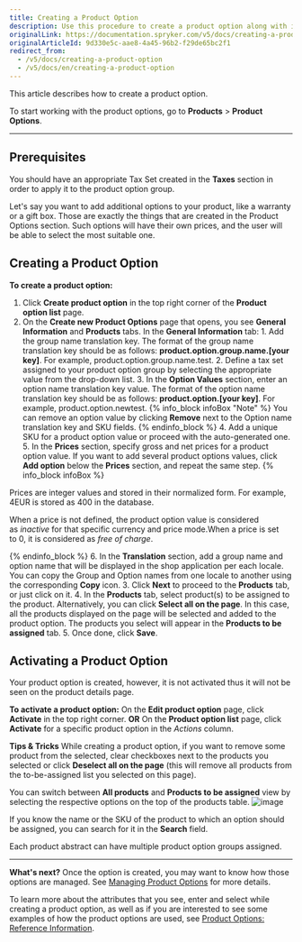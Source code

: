 ```yaml
---
title: Creating a Product Option
description: Use this procedure to create a product option along with its values in the Back Office.
originalLink: https://documentation.spryker.com/v5/docs/creating-a-product-option
originalArticleId: 9d330e5c-aae8-4a45-96b2-f29de65bc2f1
redirect_from:
  - /v5/docs/creating-a-product-option
  - /v5/docs/en/creating-a-product-option
---
```


This article describes how to create a product option.

To start working with the product options, go to **Products** > **Product Options**.
***

## Prerequisites
You should have an appropriate Tax Set created in the **Taxes** section in order to apply it to the product option group.

Let's say you want to add additional options to your product, like a warranty or a gift box. Those are exactly the things that are created in the Product Options section. Such options will have their own prices, and the user will be able to select the most suitable one.



## Creating a Product Option

**To create a product option:**
1. Click **Create product option** in the top right corner of the **Product option list** page.
2. On the **Create new Product Options** page that opens, you see **General Information** and **Products** tabs. 
In the **General Information** tab:
        1. Add the group name translation key. The format of the group name translation key should be as follows: **product.option.group.name.[your key]**. For example, product.option.group.name.test.
        2. Define a tax set assigned to your product option group by selecting the appropriate value from the drop-down list.
       3. In the **Option Values** section, enter an option name translation key value. The format of the option name translation key should be as follows: **product.option.[your key]**. For example, product.option.newtest.
    {% info_block infoBox "Note" %}
You can remove an option value by clicking **Remove** next to the Option name translation key and SKU fields.
{% endinfo_block %}
        4. Add a unique SKU for a product option value or proceed with the auto-generated one.
        5. In the **Prices** section, specify gross and net prices for a product option value. If you want to add several product options values, click **Add option** below the **Prices** section, and repeat the same step.
{% info_block infoBox %}

Prices are integer values and stored in their normalized form. For example, 4EUR is stored as 400 in the database.

When a price is not defined, the product option value is considered as *inactive* for that specific currency and price mode.When a price is set to 0, it is considered as *free of charge*.

{% endinfo_block %}
    6. In the **Translation** section, add a group name and option name that will be displayed in the shop application per each locale. You can copy the Group and Option names from one locale to another using the corresponding **Copy** icon.
3. Click **Next** to proceed to the **Products** tab, or just click on it.
4. In the **Products** tab, select product(s) to be assigned to the product. 
    Alternatively, you can click **Select all on the page**. In this case, all the products displayed on the page will be selected and added to the product option. The products you select will appear in the **Products to be assigned** tab.
 5. Once done, click **Save**.

## Activating a Product Option
Your product option is created, however, it is not activated thus it will not be seen on the product details page. 

**To activate a product option:**
On the **Edit product option** page, click **Activate** in the top right corner.
**OR**
On the **Product option list** page, click **Activate** for a specific product option in the _Actions_ column.

**Tips & Tricks**
While creating a product option, if you want to remove some product from the selected, clear checkboxes next to the products you selected or click **Deselect all on the page** (this will remove all products from the to-be-assigned list you selected on this page).

You can switch between **All products** and **Products to be assigned** view by selecting the respective options on the top of the products table.
![image](https://spryker.s3.eu-central-1.amazonaws.com/docs/User+Guides/Back+Office+User+Guides/Products/Products/Product+Options/Creating+a+product+option/product-to-be-assigned-tab.png) 

If you know the name or the SKU of the product to which an option should be assigned, you can search for it in the **Search** field.

Each product abstract can have multiple product option groups assigned.
***
**What's next?**
Once the option is created, you may want to know how those options are managed. See [Managing Product Options](/docs/scos/user/back-office-user-guides/{{page.version}}/catalog/product-options/managing-product-options.html) for more details. 

To learn more about the attributes that you see, enter and select while creating a product option, as well as if you are interested to see some examples of how the product options are used, see [Product Options: Reference Information](/docs/scos/user/back-office-user-guides/{{page.version}}/catalog/product-options/references/product-options-reference-information.html).
